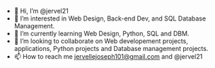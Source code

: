 - 👋 Hi, I’m @jervel21
- 👀 I’m interested in Web Design, Back-end Dev, and SQL Database Management.
- 🌱 I’m currently learning Web Design, Python, SQL and DBM.
- 💞️ I’m looking to collaborate on Web developement projects, applications, Python projects and Database management projects.
- 📫 How to reach me jervellejoseph101@gmail.com and @jervel21

<!---
jervel21/jervel21 is a ✨ special ✨ repository because its `README.md` (this file) appears on your GitHub profile.
You can click the Preview link to take a look at your changes.
--->
